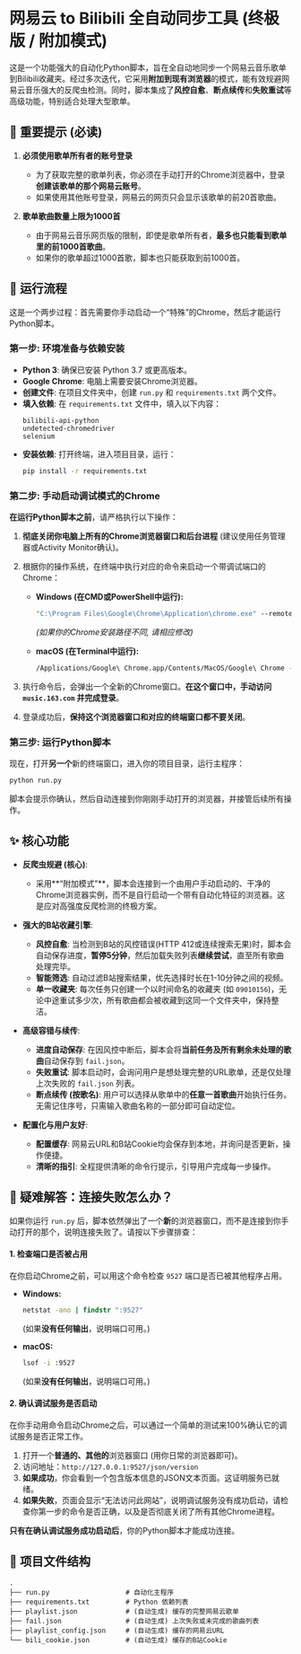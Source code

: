 # 网易云 to Bilibili 全自动同步工具 (终极版 / 附加模式)

这是一个功能强大的自动化Python脚本，旨在全自动地同步一个网易云音乐歌单到Bilibili收藏夹。经过多次迭代，它采用**附加到现有浏览器**的模式，能有效规避网易云音乐强大的反爬虫检测。同时，脚本集成了**风控自愈**、**断点续传**和**失败重试**等高级功能，特别适合处理大型歌单。

## 🚨 重要提示 (必读)

1.  **必须使用歌单所有者的账号登录**
    * 为了获取完整的歌单列表，你必须在手动打开的Chrome浏览器中，登录**创建该歌单的那个网易云账号**。
    * 如果使用其他账号登录，网易云的网页只会显示该歌单的前20首歌曲。

2.  **歌单歌曲数量上限为1000首**
    * 由于网易云音乐网页版的限制，即使是歌单所有者，**最多也只能看到歌单里的前1000首歌曲**。
    * 如果你的歌单超过1000首歌，脚本也只能获取到前1000首。

## 🚀 运行流程

这是一个两步过程：首先需要你手动启动一个“特殊”的Chrome，然后才能运行Python脚本。

### 第一步: 环境准备与依赖安装

- **Python 3**: 确保已安装 Python 3.7 或更高版本。
- **Google Chrome**: 电脑上需要安装Chrome浏览器。
- **创建文件**: 在项目文件夹中，创建 `run.py` 和 `requirements.txt` 两个文件。
- **填入依赖**: 在 `requirements.txt` 文件中，填入以下内容：
    ```
    bilibili-api-python
    undetected-chromedriver
    selenium
    ```
- **安装依赖**: 打开终端，进入项目目录，运行：
    ```bash
    pip install -r requirements.txt
    ```

### 第二步: 手动启动调试模式的Chrome

**在运行Python脚本之前**，请严格执行以下操作：

1.  **彻底关闭你电脑上所有的Chrome浏览器窗口和后台进程** (建议使用任务管理器或Activity Monitor确认)。
2.  根据你的操作系统，在终端中执行对应的命令来启动一个带调试端口的Chrome：

    * **Windows (在CMD或PowerShell中运行):**
      ```cmd
      "C:\Program Files\Google\Chrome\Application\chrome.exe" --remote-debugging-port=9527 --user-data-dir="C:\Users\%USERNAME%\Chrome_dev_session"
      ```
      *(如果你的Chrome安装路径不同, 请相应修改)*

    * **macOS (在Terminal中运行):**
      ```bash
      /Applications/Google\ Chrome.app/Contents/MacOS/Google\ Chrome --remote-debugging-port=9527 --user-data-dir="$HOME/Chrome_dev_session"
      ```
3.  执行命令后，会弹出一个全新的Chrome窗口。**在这个窗口中，手动访问 `music.163.com` 并完成登录**。
4.  登录成功后，**保持这个浏览器窗口和对应的终端窗口都不要关闭**。

### 第三步: 运行Python脚本

现在，打开**另一个**新的终端窗口，进入你的项目目录，运行主程序：
```bash
python run.py
```
脚本会提示你确认，然后自动连接到你刚刚手动打开的浏览器，并接管后续所有操作。


## ✨ 核心功能

- **反爬虫规避 (核心)**:
    - 采用**“附加模式”**，脚本会连接到一个由用户手动启动的、干净的Chrome浏览器实例，而不是自行启动一个带有自动化特征的浏览器。这是应对高强度反爬检测的终极方案。

- **强大的B站收藏引擎**:
    - **风控自愈**: 当检测到B站的风控错误(HTTP 412或连续搜索无果)时，脚本会自动保存进度，**暂停5分钟**，然后加载失败列表**继续尝试**，直至所有歌曲处理完毕。
    - **智能筛选**: 自动过滤B站搜索结果，优先选择时长在1-10分钟之间的视频。
    - **单一收藏夹**: 每次任务只创建一个以时间命名的收藏夹 (如 `09010156`)，无论中途重试多少次，所有歌曲都会被收藏到这同一个文件夹中，保持整洁。

- **高级容错与续传**:
    - **进度自动保存**: 在因风控中断后，脚本会将**当前任务及所有剩余未处理的歌曲**自动保存到 `fail.json`。
    - **失败重试**: 脚本启动时，会询问用户是想处理完整的URL歌单，还是仅处理上次失败的 `fail.json` 列表。
    - **断点续传 (按歌名)**: 用户可以选择从歌单中的**任意一首歌曲**开始执行任务。无需记住序号，只需输入歌曲名称的一部分即可自动定位。

- **配置化与用户友好**:
    - **配置缓存**: 网易云URL和B站Cookie均会保存到本地，并询问是否更新，操作便捷。
    - **清晰的指引**: 全程提供清晰的命令行提示，引导用户完成每一步操作。



## 🔧 疑难解答：连接失败怎么办？

如果你运行 `run.py` 后，脚本依然弹出了一个**新**的浏览器窗口，而不是连接到你手动打开的那个，说明连接失败了。请按以下步骤排查：

#### 1. 检查端口是否被占用

在你启动Chrome之前，可以用这个命令检查 `9527` 端口是否已被其他程序占用。

* **Windows:**
    ```cmd
    netstat -ano | findstr ":9527"
    ```
    (如果**没有任何输出**，说明端口可用。)

* **macOS:**
    ```bash
    lsof -i :9527
    ```
    (如果**没有任何输出**，说明端口可用。)

#### 2. 确认调试服务是否启动

在你手动用命令启动Chrome之后，可以通过一个简单的测试来100%确认它的调试服务是否正常工作。

1.  打开一个**普通的、其他的**浏览器窗口 (用你日常的浏览器即可)。
2.  访问地址：`http://127.0.0.1:9527/json/version`
3.  **如果成功**，你会看到一个包含版本信息的JSON文本页面。这证明服务已就绪。
4.  **如果失败**，页面会显示“无法访问此网站”，说明调试服务没有成功启动，请检查你第一步的命令是否正确，以及是否彻底关闭了所有其他Chrome进程。

**只有在确认调试服务成功启动后**，你的Python脚本才能成功连接。

## 📁 项目文件结构

```
.
├── run.py                   # 自动化主程序
├── requirements.txt         # Python 依赖列表
├── playlist.json            # (自动生成) 缓存的完整网易云歌单
├── fail.json                # (自动生成) 上次失败或未完成的歌曲列表
├── playlist_config.json     # (自动生成) 缓存的网易云URL
└── bili_cookie.json         # (自动生成) 缓存的B站Cookie

```
